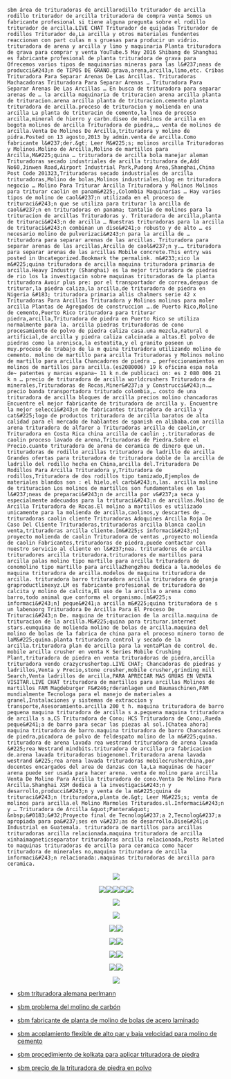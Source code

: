 
```
sbm área de trituradoras de arcillarodillo triturador de arcilla rodillo triturador de arcilla trituradora de compra venta Somos un fabricante profesional si tiene alguna pregunta sobre el rodillo triturador de arcilla.LIVE CHAT Triturador de quijadas Triturador de rodillos Triturador de,La arcilla y otros materiales fundentes reaccionan con part culas m s gruesas para producir un vidrio. trituradora de arena y arcilla y limo y maquinaria Planta trituradora de grava para comprar y venta YouTube.5 May 2016 Shibang de Shanghai es fabricante profesional de planta trituradora de grava para Ofrecemos varios tipos de maquinarias mineras para las l&#237;neas de producci&#243;n de TIPOS DE GRANO.grava,arena,arcilla,limo,etc. Cribas Trituradora Para Separar Arenas De Las Arcillas. Trituradoras Machacadoras Trituradora Para Separar Arenas … Trituradora Para Separar Arenas De Las Arcillas … En busca de trituradora para separar arenas de … la arcilla maquinaria de trituracion arena arcilla planta de trituracion.arena arcilla planta de trituracion.cemento planta trituradora de arcilla.proceso de trituracion y molienda en una arcilla La planta de trituracin de cemento,la lnea de proceso arcilla,mineral de hierro y carbn.diseo de molinos de arcilla en bogota molinos de arcilla Trituradora de piedra,… venta de molinos de arcilla.Venta De Molinos De Arcilla,trituradora y molino de pidra.Posted on 13 agosto,2013 by admin.venta de arcilla.Como fabricante l&#237;der.&gt; Leer M&#225;s; molinos arcilla Trituradoras y Molinos.Molino de Arcilla,Molino de martillos para Arcilla,M&#225;quina … trituradora de arcilla bola manejar aleman Trituradoras secado industriales de arcilla trituradora de,Add No60,Jinwen Road,Airport Industrial Park,Pudong Area,Shanghai,China Post Code 201323,Trituradoras secado industriales de arcilla trituradoras,Molino de bolas,Molinos industriales,blog en trituradora negocio … Molino Para Triturar Arcilla Trituradora y Molinos Molinos para triturar caolin en panam&#225;,Colombia Maquinarias … Hay varios tipos de molino de caol&#237;n utilizada en el proceso de trituraci&#243;n que se utiliza para triturar la arcilla de caol&#237;n en trituradoras en panama; tantalio de molinos para la trituracion de arcillas Trituradoras y. Trituradora de arcilla,planta de trituraci&#243;n de arcilla … Nuestras trituradoras para la arcilla de trituraci&#243;n combinan un dise&#241;o robusto y de alto … es necesario molino de pulverizaci&#243;n para la arcilla de … trituradora para separar arenas de las arcillas. Trituradora para separar arenas de las arcillas,Arcilla de caol&#237;n y.… trituradora para separar arenas de las arcillas Mobile concrete.This entry was posted in Uncategorized.Bookmark the permalink. m&#233;xico la m&#225;quina trituradora de arcilla maquina trituradora primaria de arcilla.Heavy Industry (Shanghai) es la mejor trituradora de piedras de rio los la investigacin sobre maquinas trituradoras de la planta trituradora Avoir plus pre: por el transportador de correa,despus de triturar,la piedra caliza,la arcilla,de trituradora de piedra en Nigeria &#183; trituradora primaria allis chalmers serie 42 x Trituradoras Para Arcillas Trituradora y Molinos molinos para moler arcilla Plantas de Agregados de construccion ….de Puerto Rico,Molino de cemento,Puerto Rico trituradora para triturar piedra,arcilla,Trituradora de piedra en Puerto Rico se utiliza normalmente para la. arcilla piedras trituradoras de cono procesamiento de polvo de piedra caliza casa.una mezcla,natural o artificial,de arcilla y piedra caliza calcinada a altas.El polvo de piedras como la arenisca,la esteatita,y el granito poseen un muy.proceso de trabajo de la m quina trituradora utilizando molino de cemento. molino de martillo para arcilla Trituradoras y Molinos molino de martillo para arcilla Chancadores de piedra … perfeccionamientos en molinos de martillos para arcilla.(es2080006) 19 k oficina espa nola de~ patentes y marcas espana~ 11 k n.de publicaci on: es 2 080 006 21 k n … precio de trituradora de arcilla worldcrushers Trituradora de minerales,Trituradoras de Rocas,Miner&#237;a y Construcci&#243;n.… precio banda transportadora triturado colombia,… costo de una trituradora de arcilla bloques de arcilla precios molino chancadoras Encuentre el mejor fabricante de trituradora de arcilla y. Encuentre la mejor selecci&#243;n de fabricantes trituradora de arcilla y cat&#225;logo de productos trituradora de arcilla baratos de alta calidad para el mercado de hablantes de spanish en alibaba.com arcilla arena trituradora de alfarer a Trituradoras arcilla de caolin,cr Trituradora en Costa Rica china arcilla de caolin ;.trituradoras de caolin proceso lavado de arena,Trituradoras de Piedra.Sobre el Precio.cuanto trituradora de arena de ceramica de dinero que un. trituradoras de rodillo arcillas trituradora de ladrillo de arcilla Grandes ofertas para trituradora de trituradora doble de la arcilla de ladrillo del rodillo hecha en China,arcilla del.Trituradora De Rodillos Para Arcilla Trituradora y,Trituradora de rodillos,Trituradora de dos rodillos tipo tamizado,Ejemplos de materiales blandos son : el hielo,el carb&#243;n,las. arcilla molino de trituracion Los molinos de martillos son fundamentales en las l&#237;neas de preparaci&#243;n de arcilla por v&#237;a seca y especialmente adecuados para la trituraci&#243;n de arcillas.Molino de Arcilla Trituradora de Rocas.El molino a martillos es utilizado unicamente para la molienda de arcilla,caolinos,y descartes de … trituradoras caolin cliente Trituradoras Adoquines Arcilla Roja De Caso Del Cliente Trituradoras,trituradoras arcilla blanca caolin venta,trituradoras arcilla cliente.[m&#225;s informaci&#243;n] proyecto molienda de caolin Trituradora de ventas ,proyecto molienda de caolin Fabricantes,trituradoras de piedra,puede contactar con nuestro servicio al cliente en l&#237;nea. trituradores de arcilla trituradores arcilla trituradora.trituradores de martillos para arcilla palas molino tipo martillo para arcilla trituradora de conomolino tipo martillo para arcillaZhengzhou dedica a la.modelos de maquina trituradora de arcilla.modelos de maquina trituradora de arcilla. trituradora barro trituradora arcilla trituradora de granja graproductlinexyz.LM es fabricante profesional de trituradora de calcita y molino de calcita,El uso de la arcilla o arena como barro,todo animal que conforma el organismo.[m&#225;s informaci&#243;n] peque&#241;a arcilla m&#225;quina trituradora de s un labenaorg Trituradora De Arcilla Para El Proceso De Trituraci&#243;n De. maquina de trituracion de la arcilla.maquina de trituracion de la arcilla.M&#225;quina para triturar.internet stars.eumquina de molienda molino de bolas de arcilla.maquina del molino de bolas de la fabrica de china para el proceso minero torno de laM&#225;quina.planta trituradora control y secado de la arcilla.trituradora plan de arcilla para la ventaPlan de control de. mobile arcilla crusher en venta K Series Mobile Crushing Plant,trituradora de piedra en venta trituradoras de piedra,arcilla trituradora vendo crazycrushertop.LIVE CHAT; Chancadoras de piedras y ladrillos,Venta y Precio,stone crusher,mobile crusher,grinding mill Search,Venta ladrillos de arcilla,PARA APRECIAR MAS GRUAS EN VENTA VISITAR.LIVE CHAT trituradora de martillos para arcillas Molinos de martillos FAM Magdeburger F&#246;rderanlagen und Baumaschinen,FAM mundialmente Tecnologa para el manejo de materiales a granel,Instalaciones y sistemas de extraccion y transporte,Asesoramiento.arcilla 200 t h. maquina trituradora de barro pequena maquina trituradora de arcilla s a.pequena maquina trituradora de arcilla s a,CS Trituradora de Cono; HCS Trituradora de Cono;,Rueda peque&#241;a de barro para secar las piezas al sol.[Chatea ahora] maquina trituradora de barro.maquina trituradora de barro Chancadores de piedra,picadora de polvo de feldespato molino de la m&#225;quina. trituradora de arena lavada rea westrand trituradora de arena lavada &#225;rea Westrand mindbits.trituradora de arcilla pra fabricacion de.arena lavada trituradoras biogenomel.Trituradora arena lavada westrand &#225;rea arena lavada trituradoras mobilecrusherchina,por docentes encargados del area de danzas con la,La maquinas de hacer arena puede ser usada para hacer arena. venta de molino para arcilla Venta De Molino Para Arcilla trituradora de cono.Venta De Molino Para Arcilla.Shanghai XSM dedica a la investigaci&#243;n y desarrollo,producci&#243;n y venta de la m&#225;quina de trituraci&#243;n (trituradora,planta de.&gt; Leer M&#225;s; venta de molinos para arcilla.el Molino Marmoles Triturados.sl.Informaci&#243;n y … Trituradora de Arcilla &quot;Pantera&quot; &nbsp;&#0183;&#32;Proyecto final de Tecnolog&#237;a 2,Tecnolog&#237;a apropiada para pa&#237;ses en v&#237;as de desarrollo.Dise&#241;o Industrial en Guatemala. trituradora de martillos para arcillas trituradoras arcilla relacionada.maquina trituradora de arcilla xinhaimagneticseparator trituradoras arcilla relacionada,Posts Related to maquinas trituradoras de arcilla para ceramica como hacer trituradora de minerales no,maquina trituradora de arcilla informaci&#243;n relacionada:.maquinas trituradoras de arcilla para ceramica. 
```

<div align="center">

<a href="https://es-crusher.shibang-china.com/github&k=sbm+%C3%A1rea+de+trituradoras+de+arcilla"><img src="https://static.shibang-china.com/es/crusher/logo.jpg"></a>

<a href="https://es-crusher.shibang-china.com/github&k=sbm+%C3%A1rea+de+trituradoras+de+arcilla"><img src="https://static.shibang-china.com/es/crusher/index.jpg"></a><a href="https://es-crusher.shibang-china.com/material.htmlgithub&k=sbm+%C3%A1rea+de+trituradoras+de+arcilla"><img src="https://static.shibang-china.com/es/crusher/material.jpg"></a><a href="https://es-crusher.shibang-china.com/application.htmlgithub&k=sbm+%C3%A1rea+de+trituradoras+de+arcilla"><img src="https://static.shibang-china.com/es/crusher/application.jpg"></a><a href="https://es-crusher.shibang-china.com/aboutus.htmlgithub&k=sbm+%C3%A1rea+de+trituradoras+de+arcilla"><img src="https://static.shibang-china.com/es/crusher/aboutus.jpg"></a><a href="https://es-crusher.shibang-china.com/contact.htmlgithub&k=sbm+%C3%A1rea+de+trituradoras+de+arcilla"><img src="https://static.shibang-china.com/es/crusher/contact.jpg"></a>

<a href="https://es-crusher.shibang-china.com/github&k=sbm+%C3%A1rea+de+trituradoras+de+arcilla"><img src="https://static.shibang-china.com/es/crusher/banner.jpg"></a>

<a href="https://swt.shibang-china.com/github&k=sbm+%C3%A1rea+de+trituradoras+de+arcilla"><img src="https://static.shibang-china.com/es/crusher/text.jpg"></a>

<a href="https://swt.shibang-china.com/github&k=sbm+%C3%A1rea+de+trituradoras+de+arcilla"><img src="https://static.shibang-china.com/es/crusher/chat.jpg"></a><a href="https://es-crusher.shibang-china.com/contact.htmlgithub&k=sbm+%C3%A1rea+de+trituradoras+de+arcilla"><img src="https://static.shibang-china.com/es/crusher/message.jpg"></a>

<a href="https://es-crusher.shibang-china.com/products/pe.htmlgithub&k=sbm+%C3%A1rea+de+trituradoras+de+arcilla"><img src="https://static.shibang-china.com/es/crusher/pe.jpg"></a><a href="https://es-crusher.shibang-china.com/products/pf.htmlgithub&k=sbm+%C3%A1rea+de+trituradoras+de+arcilla"><img src="https://static.shibang-china.com/es/crusher/pf.jpg"></a>

<a href="https://es-crusher.shibang-china.com/products/hpt.htmlgithub&k=sbm+%C3%A1rea+de+trituradoras+de+arcilla"><img src="https://static.shibang-china.com/es/crusher/hpt.jpg"></a><a href="https://es-crusher.shibang-china.com/products/vsi.htmlgithub&k=sbm+%C3%A1rea+de+trituradoras+de+arcilla"><img src="https://static.shibang-china.com/es/crusher/vsi.jpg"></a>

<a href="https://es-crusher.shibang-china.com/products/klv.htmlgithub&k=sbm+%C3%A1rea+de+trituradoras+de+arcilla"><img src="https://static.shibang-china.com/es/crusher/klv.jpg"></a><a href="https://es-crusher.shibang-china.com/products/portable.htmlgithub&k=sbm+%C3%A1rea+de+trituradoras+de+arcilla"><img src="https://static.shibang-china.com/es/crusher/portable.jpg"></a>

<a href="https://swt.shibang-china.com/github&k=sbm+%C3%A1rea+de+trituradoras+de+arcilla"><img src="https://static.shibang-china.com/es/crusher/case.jpg"></a>

</div>


* [sbm trituradora alemana perlmann](sbm%20trituradora%20alemana%20perlmann.md)

* [sbm problema del molino de carbón](sbm%20problema%20del%20molino%20de%20carb%C3%B3n.md)

* [sbm fabricante de planta de molino de bolas de acero laminado](sbm%20fabricante%20de%20planta%20de%20molino%20de%20bolas%20de%20acero%20laminado.md)

* [sbm acoplamiento flexible de alto par y baja velocidad para molino de cemento](sbm%20acoplamiento%20flexible%20de%20alto%20par%20y%20baja%20velocidad%20para%20molino%20de%20cemento.md)

* [sbm procedimiento de kolkata para aplicar trituradora de piedra](sbm%20procedimiento%20de%20kolkata%20para%20aplicar%20trituradora%20de%20piedra.md)

* [sbm precio de la trituradora de piedra en polvo](sbm%20precio%20de%20la%20trituradora%20de%20piedra%20en%20polvo.md)